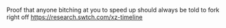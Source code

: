Proof that anyone bitching at you to speed up should always be told to fork right off https://research.swtch.com/xz-timeline
